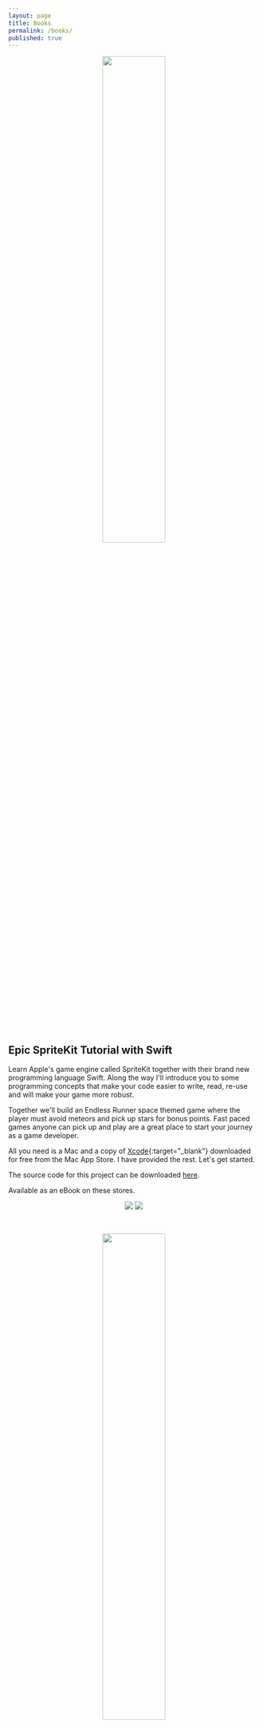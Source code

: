 ```yaml
---
layout: page
title: Books
permalink: /books/
published: true
---
```



<p align="center">
	<img src="http://spritekitbook.github.io/images/epic-spritekit-tutorial-swift.png" width="50%">
</p>

## Epic SpriteKit Tutorial with Swift

Learn Apple's game engine called SpriteKit together with their brand new programming language Swift. Along the way I'll introduce you to some programming concepts that make your code easier to write, read, re-use and will make your game more robust. 

Together we'll build an Endless Runner space themed game where the player must avoid meteors and pick up stars for bonus points. Fast paced games anyone can pick up and play are a great place to start your journey as a game developer. 

All you need is a Mac and a copy of [Xcode](https://itunes.apple.com/us/app/xcode/id497799835?mt=12){:target="_blank"} downloaded for free from the Mac App Store. I have provided the rest. Let's get started.

The source code for this project can be downloaded [here](https://github.com/spritekitbook/spritekitbook-swift.git).

Available as an eBook on these stores.

<p align="center">
	<a href="http://www.amazon.com/gp/product/B01BB2U0PA" target="_blank"><img src="http://spritekitbook.github.io/images/amazonbadge.png"></a>
	<a href="http://https://itunes.apple.com/book/epic-spritekit-tutorial-swift/id1080204614" target="_blank"><img src="http://spritekitbook.github.io/images/itunesbadge.png">
</p>


<br/>

<p align="center">
	<img src="http://spritekitbook.github.io/images/flappybird-swift.png" width="50%">
</p>


## Make a game like Flappy Bird with Swift

Learn to make 2D Games for Apple Devices by building a clone of the infamous Flappy Bird with Swift.

Together we’ll build a complete game step by step using SpriteKit and Swift.

All you need is a Mac and a copy of [Xcode](https://itunes.apple.com/us/app/xcode/id497799835?mt=12){:target="_blank"} downloaded for free from the Mac App Store. I’ve provided everything else. Let’s get started!

The source for this project can be downloaded [here](https://github.com/spritekitbook/flappybird-swift.git)

Available as an eBook on these stores.

<p align="center">
	<a href="http://www.amazon.com/gp/product/B01C7Q7K48" target="_blank"><img src="http://spritekitbook.github.io/images/amazonbadge.png"></a>
	<a href="http://itunes.apple.com/us/book/id1088000607" target="_blank"><img src="http://spritekitbook.github.io/images/itunesbadge.png"></a>
</p>


